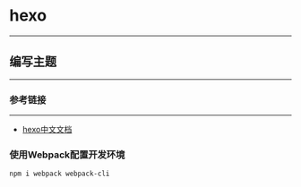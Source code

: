 # hexo

----------

## 编写主题

----------

### 参考链接

----------

* [hexo中文文档](https://hexo.io/zh-cn/index.html)

### 使用Webpack配置开发环境

```sh
npm i webpack webpack-cli
```
